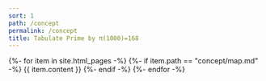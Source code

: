 ```yaml
---
sort: 1
path: /concept
permalink: /concept
title: Tabulate Prime by π(1000)=168
---
```

{%- for item in site.html_pages -%}
	{%- if item.path == "concept/map.md" -%}
		{{ item.content }}
	{%- endif -%}
{%- endfor -%}

